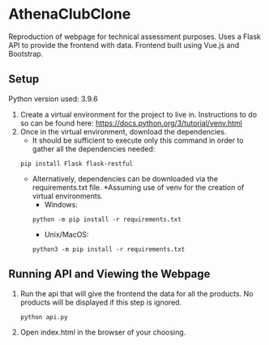 # AthenaClubClone
Reproduction of webpage for technical assessment purposes. Uses a Flask API to provide the frontend with data. Frontend built using Vue.js and Bootstrap.

## Setup

Python version used: 3.9.6

1. Create a virtual environment for the project to live in. Instructions to do so can be found here: https://docs.python.org/3/tutorial/venv.html
2. Once in the virtual environment, download the dependencies.
   - It should be sufficient to execute only this command in order to gather all the dependencies needed: 
   ```
   pip install Flask flask-restful
   ```
   - Alternatively, dependencies can be downloaded via the requirements.txt file. *Assuming use of venv for the creation of virtual environments.
      - Windows: 
      ```
      python -m pip install -r requirements.txt
      ```
      - Unix/MacOS: 
      ```
      python3 -m pip install -r requirements.txt
      ```

## Running API and Viewing the Webpage

1. Run the api that will give the frontend the data for all the products. No products will be displayed if this step is ignored.
   ```
   python api.py
   ```
2. Open index.html in the browser of your choosing.

